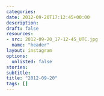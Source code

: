 ```yaml
---
categories:
date: 2012-09-20T17:12:45+00:00
description:
draft: false
resources:
- src: 2012-09-20_17-12-45_UTC.jpg
  name: "header"
layout: instagram
options:
  unlisted: false
stories:
subtitle:
title: "2012-09-20"
tags: []
---
```


 
